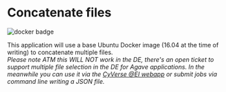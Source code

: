 # Concatenate files

![docker badge]()

This application will use a base Ubuntu Docker image (16.04 at the time of writing) to concatenate multiple files.  
*Please note ATM this WILL NOT work in the DE, there's an open ticket to support multiple file selection in the DE for Agave applications. In the meanwhile you can use it via the <a href="https://cyverseuk.herokuapp.com/">CyVerse @EI webapp</a> or submit jobs via command line writing a JSON file.*
